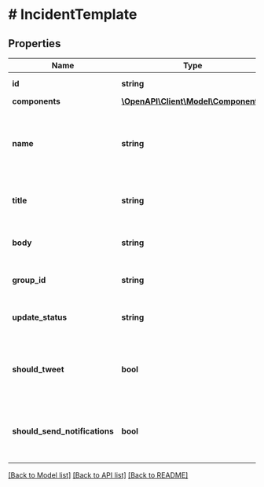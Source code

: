 # # IncidentTemplate

## Properties

Name | Type | Description | Notes
------------ | ------------- | ------------- | -------------
**id** | **string** | Incident Template Identifier | [optional]
**components** | [**\OpenAPI\Client\Model\Component[]**](Component.md) | Affected components | [optional]
**name** | **string** | Name of the template, as shown in the list on the \&quot;Templates\&quot; tab of the \&quot;Incidents\&quot; page | [optional]
**title** | **string** | Title to be applied to the incident or maintenance when selecting this template | [optional]
**body** | **string** | Body of the incident or maintenance update to be applied when selecting this template | [optional]
**group_id** | **string** | Identifier of Template Group this template belongs to | [optional]
**update_status** | **string** | The status the incident or maintenance should transition to when selecting this template | [optional]
**should_tweet** | **bool** | Whether the \&quot;tweet update\&quot; checkbox should be selected when selecting this template | [optional]
**should_send_notifications** | **bool** | Whether the \&quot;deliver notifications\&quot; checkbox should be selected when selecting this template | [optional]

[[Back to Model list]](../../README.md#models) [[Back to API list]](../../README.md#endpoints) [[Back to README]](../../README.md)
